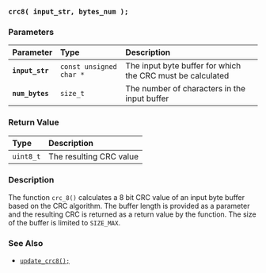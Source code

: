 ### `crc8( input_str, bytes_num );`

### Parameters

| Parameter | Type | Description |
| :--- | :--- | :--- |
|**`input_str`**|`const unsigned char *`|The input byte buffer for which the CRC must be calculated|
|**`num_bytes`**|`size_t`|The number of characters in the input buffer|

### Return Value

| Type | Description |
| :--- | :--- |
|`uint8_t`|The resulting CRC value|

### Description

The function `crc_8()` calculates a 8 bit CRC value of an input byte buffer based on the CRC algorithm.  The buffer length is provided as a parameter and the resulting CRC is returned as a return value by the function. The size of the buffer is limited to `SIZE_MAX`.

### See Also

* [`update_crc8();`](update_crc8.md)
